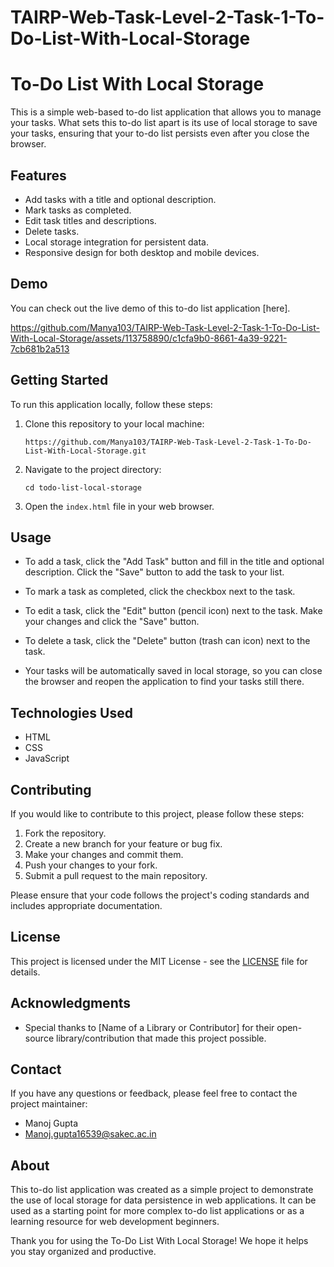 # TAIRP-Web-Task-Level-2-Task-1-To-Do-List-With-Local-Storage

# To-Do List With Local Storage

This is a simple web-based to-do list application that allows you to manage your tasks. What sets this to-do list apart is its use of local storage to save your tasks, ensuring that your to-do list persists even after you close the browser.

## Features

- Add tasks with a title and optional description.
- Mark tasks as completed.
- Edit task titles and descriptions.
- Delete tasks.
- Local storage integration for persistent data.
- Responsive design for both desktop and mobile devices.

## Demo

You can check out the live demo of this to-do list application [here].



https://github.com/Manya103/TAIRP-Web-Task-Level-2-Task-1-To-Do-List-With-Local-Storage/assets/113758890/c1cfa9b0-8661-4a39-9221-7cb681b2a513


## Getting Started

To run this application locally, follow these steps:

1. Clone this repository to your local machine:

   ```
   https://github.com/Manya103/TAIRP-Web-Task-Level-2-Task-1-To-Do-List-With-Local-Storage.git
   ```

2. Navigate to the project directory:

   ```
   cd todo-list-local-storage
   ```

3. Open the `index.html` file in your web browser.

## Usage

- To add a task, click the "Add Task" button and fill in the title and optional description. Click the "Save" button to add the task to your list.

- To mark a task as completed, click the checkbox next to the task.

- To edit a task, click the "Edit" button (pencil icon) next to the task. Make your changes and click the "Save" button.

- To delete a task, click the "Delete" button (trash can icon) next to the task.

- Your tasks will be automatically saved in local storage, so you can close the browser and reopen the application to find your tasks still there.

## Technologies Used

- HTML
- CSS
- JavaScript

## Contributing

If you would like to contribute to this project, please follow these steps:

1. Fork the repository.
2. Create a new branch for your feature or bug fix.
3. Make your changes and commit them.
4. Push your changes to your fork.
5. Submit a pull request to the main repository.

Please ensure that your code follows the project's coding standards and includes appropriate documentation.

## License

This project is licensed under the MIT License - see the [LICENSE](LICENSE) file for details.

## Acknowledgments

- Special thanks to [Name of a Library or Contributor] for their open-source library/contribution that made this project possible.

## Contact

If you have any questions or feedback, please feel free to contact the project maintainer:

- Manoj Gupta
- Manoj.gupta16539@sakec.ac.in

## About

This to-do list application was created as a simple project to demonstrate the use of local storage for data persistence in web applications. It can be used as a starting point for more complex to-do list applications or as a learning resource for web development beginners.

Thank you for using the To-Do List With Local Storage! We hope it helps you stay organized and productive.
